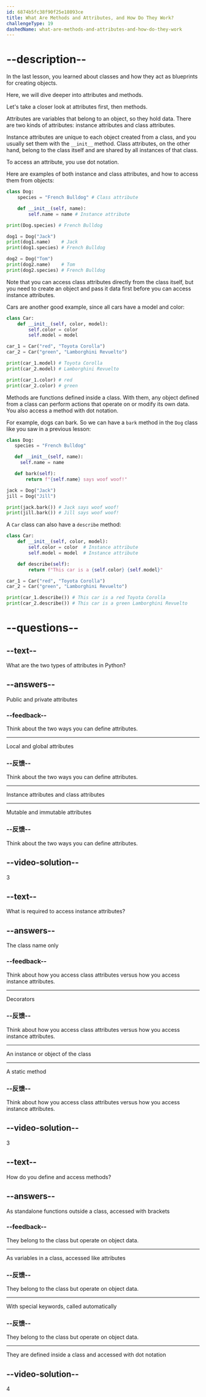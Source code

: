 ```yaml
---
id: 6874b5fc38f90f25e18093ce
title: What Are Methods and Attributes, and How Do They Work?
challengeType: 19
dashedName: what-are-methods-and-attributes-and-how-do-they-work
---
```


# --description--

In the last lesson, you learned about classes and how they act as blueprints for creating objects.

Here, we will dive deeper into attributes and methods.

Let's take a closer look at attributes first, then methods.

Attributes are variables that belong to an object, so they hold data. There are two kinds of attributes: instance attributes and class attributes.

Instance attributes are unique to each object created from a class, and you usually set them with the `__init__` method. Class attributes, on the other hand, belong to the class itself and are shared by all instances of that class.

To access an attribute, you use dot notation.

Here are examples of both instance and class attributes, and how to access them from objects:

```python
class Dog:
    species = "French Bulldog" # Class attribute

    def __init__(self, name):
        self.name = name # Instance attribute

print(Dog.species) # French Bulldog

dog1 = Dog("Jack")
print(dog1.name)    # Jack
print(dog1.species) # French Bulldog

dog2 = Dog("Tom")
print(dog2.name)    # Tom
print(dog2.species) # French Bulldog
```

Note that you can access class attributes directly from the class itself, but you need to create an object and pass it data first before you can access instance attributes.

Cars are another good example, since all cars have a model and color:

```python
class Car:
    def __init__(self, color, model):
        self.color = color
        self.model = model

car_1 = Car("red", "Toyota Corolla")
car_2 = Car("green", "Lamborghini Revuelto")

print(car_1.model) # Toyota Corolla
print(car_2.model) # Lamborghini Revuelto

print(car_1.color) # red
print(car_2.color) # green
```

Methods are functions defined inside a class. With them, any object defined from a class can perform actions that operate on or modify its own data. You also access a method with dot notation.

For example, dogs can bark. So we can have a `bark` method in the `Dog` class like you saw in a previous lesson:

```python
class Dog:
   species = "French Bulldog"

   def __init__(self, name):
     self.name = name

   def bark(self):
       return f"{self.name} says woof woof!"

jack = Dog("Jack")
jill = Dog("Jill")

print(jack.bark()) # Jack says woof woof!
print(jill.bark()) # Jill says woof woof!
```

A `Car` class can also have a `describe` method:

```python
class Car:
    def __init__(self, color, model):
        self.color = color  # Instance attribute
        self.model = model  # Instance attribute

    def describe(self):
        return f"This car is a {self.color} {self.model}"

car_1 = Car("red", "Toyota Corolla")
car_2 = Car("green", "Lamborghini Revuelto")

print(car_1.describe()) # This car is a red Toyota Corolla
print(car_2.describe()) # This car is a green Lamborghini Revuelto
```

# --questions--

## --text--

What are the two types of attributes in Python?

## --answers--

Public and private attributes

### --feedback--

Think about the two ways you can define attributes.

---

Local and global attributes

### --反馈--

Think about the two ways you can define attributes.

---

Instance attributes and class attributes

---

Mutable and immutable attributes

### --反馈--

Think about the two ways you can define attributes.

## --video-solution--

3

## --text--

What is required to access instance attributes?

## --answers--

The class name only

### --feedback--

Think about how you access class attributes versus how you access instance attributes.

---

Decorators

### --反馈--

Think about how you access class attributes versus how you access instance attributes.

---

An instance or object of the class

---

A static method

### --反馈--

Think about how you access class attributes versus how you access instance attributes.

## --video-solution--

3

## --text--

How do you define and access methods?

## --answers--

As standalone functions outside a class, accessed with brackets

### --feedback--

They belong to the class but operate on object data.

---

As variables in a class, accessed like attributes

### --反馈--

They belong to the class but operate on object data.

---

With special keywords, called automatically

### --反馈--

They belong to the class but operate on object data.

---

They are defined inside a class and accessed with dot notation

## --video-solution--

4
